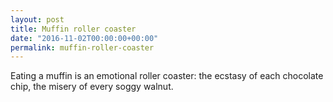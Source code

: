 ```yaml
---
layout: post
title: Muffin roller coaster
date: "2016-11-02T00:00:00+00:00"
permalink: muffin-roller-coaster
---
```


Eating a muffin is an emotional roller coaster: the ecstasy of each chocolate chip, the misery of every soggy walnut.
